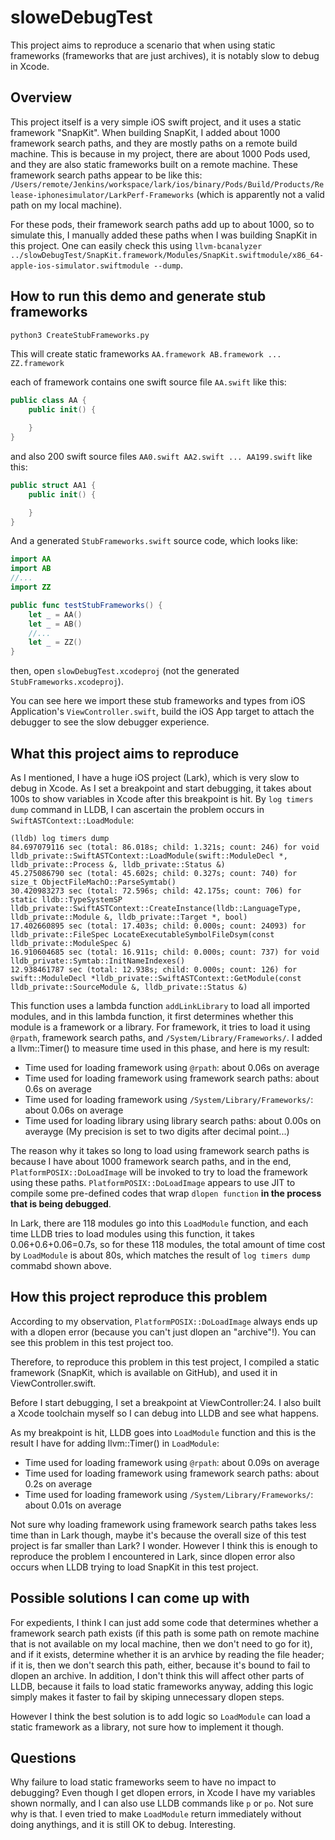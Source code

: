 # sloweDebugTest

This project aims to reproduce a scenario that when using static frameworks (frameworks that are just archives), it is notably slow to debug in Xcode.

## Overview

This project itself is a very simple iOS swift project, and it uses a static framework "SnapKit".
When building SnapKit, I added about 1000 framework search paths, and they are mostly paths on a remote build machine.
This is because in my project, there are about 1000 Pods used, and they are also static frameworks built on a remote machine.
These framework search paths appear to be like this:
`/Users/remote/Jenkins/workspace/lark/ios/binary/Pods/Build/Products/Release-iphonesimulator/LarkPerf-Frameworks` (which is apparently not a valid path on my local machine).

For these pods, their framework search paths add up to about 1000, so to simulate this, I manually added these paths when I was building SnapKit in this project. One can easily check this using `llvm-bcanalyzer ../slowDebugTest/SnapKit.framework/Modules/SnapKit.swiftmodule/x86_64-apple-ios-simulator.swiftmodule --dump`.


## How to run this demo and generate stub frameworks

```bash
python3 CreateStubFrameworks.py
```

This will create static frameworks `AA.framework AB.framework ... ZZ.framework`

each of framework contains one swift source file `AA.swift` like this:

```swift
public class AA {
	public init() {

	}
}
```

and also 200 swift source files `AA0.swift AA2.swift ... AA199.swift` like this:

```swift
public struct AA1 {
	public init() {

	}
}
```

And a generated `StubFrameworks.swift` source code, which looks like:

```swift
import AA
import AB
//...
import ZZ

public func testStubFrameworks() {
	let _ = AA()
	let _ = AB()
	//...
	let _ = ZZ()
}
```

then, open `slowDebugTest.xcodeproj` (not the generated `StubFrameworks.xcodeproj`).

You can see here we import these stub frameworks and types from iOS Application's `ViewController.swift`, build the iOS App target to attach the debugger to see the slow debugger experience.


## What this project aims to reproduce

As I mentioned, I have a huge iOS project (Lark), which is very slow to debug in Xcode. As I set a breakpoint and start debugging, it takes about 100s to show variables in Xcode after this breakpoint is hit. By `log timers dump` command in LLDB, I can ascertain the problem occurs in `SwiftASTContext::LoadModule`:

```
(lldb) log timers dump
84.697079116 sec (total: 86.018s; child: 1.321s; count: 246) for void lldb_private::SwiftASTContext::LoadModule(swift::ModuleDecl *, lldb_private::Process &, lldb_private::Status &)
45.275086790 sec (total: 45.602s; child: 0.327s; count: 740) for size_t ObjectFileMachO::ParseSymtab()
30.420983273 sec (total: 72.596s; child: 42.175s; count: 706) for static lldb::TypeSystemSP lldb_private::SwiftASTContext::CreateInstance(lldb::LanguageType, lldb_private::Module &, lldb_private::Target *, bool)
17.402660895 sec (total: 17.403s; child: 0.000s; count: 24093) for lldb_private::FileSpec LocateExecutableSymbolFileDsym(const lldb_private::ModuleSpec &)
16.910604685 sec (total: 16.911s; child: 0.000s; count: 737) for void lldb_private::Symtab::InitNameIndexes()
12.938461787 sec (total: 12.938s; child: 0.000s; count: 126) for swift::ModuleDecl *lldb_private::SwiftASTContext::GetModule(const lldb_private::SourceModule &, lldb_private::Status &)
```

This function uses a lambda function `addLinkLibrary` to load all imported modules, and in this lambda function, 
it first determines whether this module is a framework or a library. For framework, it tries to load it using `@rpath`, framework search paths, and `/System/Library/Frameworks/`. I added a llvm::Timer() to measure time used in this phase, and here is my result:
- Time used for loading framework using `@rpath`: about 0.06s on average
- Time used for loading framework using framework search paths: about 0.6s on average
- Time used for loading framework using `/System/Library/Frameworks/`: about 0.06s on average
- Time used for loading library using library search paths: about 0.00s on averayge (My precision is set to two digits after decimal point...)

The reason why it takes so long to load using framework search paths is because I have about 1000 framework search paths, and in the end, `PlatformPOSIX::DoLoadImage` will be invoked to try to load the framework using these paths. `PlatformPOSIX::DoLoadImage` appears to use JIT to compile some pre-defined codes that wrap `dlopen function` **in the process that is being debugged**.

In Lark, there are 118 modules go into this `LoadModule` function, and each time LLDB tries to load modules using this function, it takes
0.06+0.6+0.06=0.7s, so for these 118 modules, the total amount of time cost by `LoadModule` is about 80s, which matches the result of `log timers dump` commabd shown above.

## How this project reproduce this problem

According to my observation, `PlatformPOSIX::DoLoadImage` always ends up with a dlopen error (because you can't just dlopen an "archive"!). You can see this problem in this test project too.

Therefore, to reproduce this problem in this test project, I compiled a static framework (SnapKit, which is available on GitHub), and used it in ViewController.swift.

Before I start debugging, I set a breakpoint at ViewController:24. I also built a Xcode toolchain myself so I can debug into LLDB and see what happens.

As my breakpoint is hit, LLDB goes into `LoadModule` function and this is the result I have for adding llvm::Timer() in `LoadModule`:
- Time used for loading framework using `@rpath`: about 0.09s on average
- Time used for loading framework using framework search paths: about 0.2s on average
- Time used for loading framework using `/System/Library/Frameworks/`: about 0.01s on average

Not sure why loading framework using framework search paths takes less time than in Lark though, maybe it's because the overall size of this test project is far smaller than Lark? I wonder. However I think this is enough to reproduce the problem I encountered in Lark, since dlopen error also occurs when LLDB trying to load SnapKit in this test project.

## Possible solutions I can come up with

For expedients, I think I can just add some code that determines whether a framework search path exists (if this path is some path on remote machine that is not available on my local machine, then we don't need to go for it), and if it exists, determine whether it is an arvhice by reading the file header; if it is, then we don't search this path, either, because it's bound to fail to dlopen an archive.
In addition, I don't think this will affect other parts of LLDB, because it fails to load static frameworks anyway, adding this logic simply makes it faster to fail by skiping unnecessary dlopen steps.

However I think the best solution is to add logic so `LoadModule` can load a static framework as a library, not sure how to implement it though.

## Questions

Why failure to load static frameworks seem to have no impact to debugging? Even though I get dlopen errors, in Xcode I have my variables shown normally, and I can also use LLDB commands like `p` or `po`. Not sure why is that.
I even tried to make `LoadModule` return immediately without doing anythings, and it is still OK to debug. Interesting.
